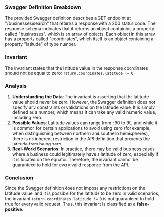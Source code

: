 ### Swagger Definition Breakdown
The provided Swagger definition describes a GET endpoint at "/businesses/search" that returns a response with a 200 status code. The response schema indicates that it returns an object containing a property called "businesses", which is an array of objects. Each object in this array has a property called "coordinates", which itself is an object containing a property "latitude" of type number.

### Invariant
The invariant states that the latitude value in the response coordinates should not be equal to zero: `return.coordinates.latitude != 0`.

### Analysis
1. **Understanding the Data**: The invariant is asserting that the latitude value should never be zero. However, the Swagger definition does not specify any constraints or validations on the latitude value. It is simply defined as a number, which means it can take any valid numeric value, including zero.
2. **Possible Values**: Latitude values can range from -90 to 90, and while it is common for certain applications to avoid using zero (for example, when distinguishing between northern and southern hemispheres), there is no inherent restriction in the API definition that prevents the latitude from being zero.
3. **Real-World Scenarios**: In practice, there may be valid business cases where a business could legitimately have a latitude of zero, especially if it is located on the equator. Therefore, the invariant cannot be guaranteed to hold for every valid response from the API.

### Conclusion
Since the Swagger definition does not impose any restrictions on the latitude value, and it is possible for the latitude to be zero in valid scenarios, the invariant `return.coordinates.latitude != 0` is not guaranteed to hold true for every valid request. Thus, this invariant is classified as a **false-positive**.
